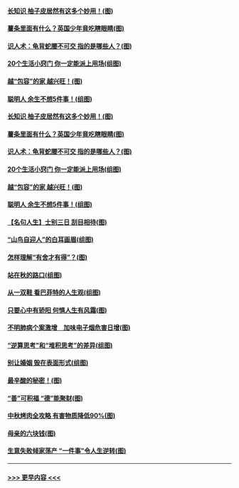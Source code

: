 #### [长知识 柚子皮居然有这多个妙用！(图)](../pages/p8/907425.md?t=09171655) 
#### [薯条里面有什么？英国少年竟吃瞎眼睛(图)](../pages/p8/907381.md?t=09171655) 
#### [识人术：龟背蛇腰不可交 指的是哪些人？(图)](../pages/p8/907503.md?t=09171655) 
#### [20个生活小窍门 你一定能派上用场(组图)](../pages/p8/907510.md?t=09171655) 
#### [越“包容”的家 越兴旺！(图)](../pages/p8/907328.md?t=09171655) 
#### [聪明人 余生不想5件事！(组图)](../pages/p8/907364.md?t=09171655) 
#### [长知识 柚子皮居然有这多个妙用！(图)](../pages/p8/907425.md?t=09171655) 
#### [薯条里面有什么？英国少年竟吃瞎眼睛(图)](../pages/p8/907381.md?t=09171655) 
#### [识人术：龟背蛇腰不可交 指的是哪些人？(图)](../pages/p8/907503.md?t=09171655) 
#### [20个生活小窍门 你一定能派上用场(组图)](../pages/p8/907510.md?t=09171655) 
#### [越“包容”的家 越兴旺！(图)](../pages/p8/907328.md?t=09171655) 
#### [聪明人 余生不想5件事！(组图)](../pages/p8/907364.md?t=09171655) 
#### [【名句人生】士别三日 刮目相待(图)](../pages/p8/906988.md?t=09171655) 
#### [“山鸟自迎人”的白耳画眉(组图)](../pages/p8/907332.md?t=09171655) 
#### [怎样理解“有舍才有得”？(图)](../pages/p8/906872.md?t=09171655) 
#### [站在秋的路口(组图)](../pages/p8/906914.md?t=09171655) 
#### [从一双鞋 看巴菲特的人生观(组图)](../pages/p8/907311.md?t=09171655) 
#### [只要心中有骄阳 何惧人生有风霜(图)](../pages/p8/907320.md?t=09171655) 
#### [不明肺病个案激增　加味电子烟危害日增(图)](../pages/p8/907307.md?t=09171655) 
#### [“逆算思考”和“堆积思考”的差异(组图)](../pages/p8/907229.md?t=09171655) 
#### [别让婚姻 毁在表面形式(组图)](../pages/p8/907118.md?t=09171655) 
#### [最辛酸的秘密！(图)](../pages/p8/906327.md?t=09171655) 
#### [“善”可积福 “德”能聚财(图)](../pages/p8/906906.md?t=09171655) 
#### [中秋烤肉全攻略 有害物质降低90%(图)](../pages/p8/907227.md?t=09171655) 
#### [母亲的六块钱(图)](../pages/p8/907107.md?t=09171655) 
#### [生意失败倾家荡产 “一件事”令人生逆转(图)](../pages/p8/907101.md?t=09171655) 

----
#### [ >>> 更早内容 <<< ](../indexes/p8-earlier.md)
